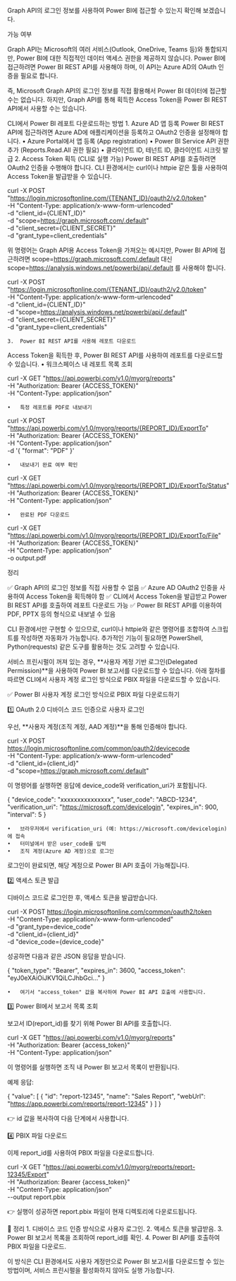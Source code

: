 Graph API의 로그인 정보를 사용하여 Power BI에 접근할 수 있는지 확인해 보겠습니다.

가능 여부

Graph API는 Microsoft의 여러 서비스(Outlook, OneDrive, Teams 등)와 통합되지만, Power BI에 대한 직접적인 데이터 액세스 권한을 제공하지 않습니다.
Power BI에 접근하려면 Power BI REST API를 사용해야 하며, 이 API는 Azure AD의 OAuth 인증을 필요로 합니다.

즉, Microsoft Graph API의 로그인 정보를 직접 활용해서 Power BI 데이터에 접근할 수는 없습니다.
하지만, Graph API를 통해 획득한 Access Token을 Power BI REST API에서 사용할 수는 있습니다.

CLI에서 Power BI 레포트 다운로드하는 방법
	1.	Azure AD 앱 등록
Power BI REST API에 접근하려면 Azure AD에 애플리케이션을 등록하고 OAuth2 인증을 설정해야 합니다.
	•	Azure Portal에서 앱 등록 (App registration)
	•	Power BI Service API 권한 추가 (Reports.Read.All 권한 필요)
	•	클라이언트 ID, 테넌트 ID, 클라이언트 시크릿 발급
	2.	Access Token 획득 (CLI로 실행 가능)
Power BI REST API를 호출하려면 OAuth2 인증을 수행해야 합니다.
CLI 환경에서는 curl이나 httpie 같은 툴을 사용하여 Access Token을 발급받을 수 있습니다.

curl -X POST "https://login.microsoftonline.com/{TENANT_ID}/oauth2/v2.0/token" \
-H "Content-Type: application/x-www-form-urlencoded" \
-d "client_id={CLIENT_ID}" \
-d "scope=https://graph.microsoft.com/.default" \
-d "client_secret={CLIENT_SECRET}" \
-d "grant_type=client_credentials"

위 명령어는 Graph API용 Access Token을 가져오는 예시지만,
Power BI API에 접근하려면 scope=https://graph.microsoft.com/.default 대신
scope=https://analysis.windows.net/powerbi/api/.default 를 사용해야 합니다.

curl -X POST "https://login.microsoftonline.com/{TENANT_ID}/oauth2/v2.0/token" \
-H "Content-Type: application/x-www-form-urlencoded" \
-d "client_id={CLIENT_ID}" \
-d "scope=https://analysis.windows.net/powerbi/api/.default" \
-d "client_secret={CLIENT_SECRET}" \
-d "grant_type=client_credentials"


	3.	Power BI REST API를 사용해 레포트 다운로드
Access Token을 획득한 후, Power BI REST API를 사용하여 레포트를 다운로드할 수 있습니다.
	•	워크스페이스 내 레포트 목록 조회

curl -X GET "https://api.powerbi.com/v1.0/myorg/reports" \
-H "Authorization: Bearer {ACCESS_TOKEN}" \
-H "Content-Type: application/json"


	•	특정 레포트를 PDF로 내보내기

curl -X POST "https://api.powerbi.com/v1.0/myorg/reports/{REPORT_ID}/ExportTo" \
-H "Authorization: Bearer {ACCESS_TOKEN}" \
-H "Content-Type: application/json" \
-d '{
      "format": "PDF"
    }'


	•	내보내기 완료 여부 확인

curl -X GET "https://api.powerbi.com/v1.0/myorg/reports/{REPORT_ID}/ExportTo/Status" \
-H "Authorization: Bearer {ACCESS_TOKEN}" \
-H "Content-Type: application/json"


	•	완료된 PDF 다운로드

curl -X GET "https://api.powerbi.com/v1.0/myorg/reports/{REPORT_ID}/ExportTo/File" \
-H "Authorization: Bearer {ACCESS_TOKEN}" \
-H "Content-Type: application/json" \
-o output.pdf

정리

✅ Graph API의 로그인 정보를 직접 사용할 수 없음
✅ Azure AD OAuth2 인증을 사용하여 Access Token을 획득해야 함
✅ CLI에서 Access Token을 발급받고 Power BI REST API를 호출하여 레포트 다운로드 가능
✅ Power BI REST API를 이용하여 PDF, PPTX 등의 형식으로 내보낼 수 있음

CLI 환경에서만 구현할 수 있으므로, curl이나 httpie와 같은 명령어를 조합하여 스크립트를 작성하면 자동화가 가능합니다.
추가적인 기능이 필요하면 PowerShell, Python(requests) 같은 도구를 활용하는 것도 고려할 수 있습니다.

서비스 프린시펄이 꺼져 있는 경우, **사용자 계정 기반 로그인(Delegated Permission)**을 사용하여 Power BI 보고서를 다운로드할 수 있습니다. 아래 절차를 따르면 CLI에서 사용자 계정 로그인 방식으로 PBIX 파일을 다운로드할 수 있습니다.

✅ Power BI 사용자 계정 로그인 방식으로 PBIX 파일 다운로드하기

1️⃣ OAuth 2.0 디바이스 코드 인증으로 사용자 로그인

우선, **사용자 계정(조직 계정, AAD 계정)**을 통해 인증해야 합니다.

curl -X POST https://login.microsoftonline.com/common/oauth2/devicecode \
  -H "Content-Type: application/x-www-form-urlencoded" \
  -d "client_id={client_id}" \
  -d "scope=https://graph.microsoft.com/.default"

이 명령어를 실행하면 응답에 device_code와 verification_uri가 포함됩니다.

{
  "device_code": "xxxxxxxxxxxxxxx",
  "user_code": "ABCD-1234",
  "verification_uri": "https://microsoft.com/devicelogin",
  "expires_in": 900,
  "interval": 5
}

	•	브라우저에서 verification_uri (예: https://microsoft.com/devicelogin)에 접속
	•	터미널에서 받은 user_code를 입력
	•	조직 계정(Azure AD 계정)으로 로그인

로그인이 완료되면, 해당 계정으로 Power BI API 호출이 가능해집니다.

2️⃣ 액세스 토큰 발급

디바이스 코드로 로그인한 후, 액세스 토큰을 발급받습니다.

curl -X POST https://login.microsoftonline.com/common/oauth2/token \
  -H "Content-Type: application/x-www-form-urlencoded" \
  -d "grant_type=device_code" \
  -d "client_id={client_id}" \
  -d "device_code={device_code}"

성공하면 다음과 같은 JSON 응답을 받습니다.

{
  "token_type": "Bearer",
  "expires_in": 3600,
  "access_token": "eyJ0eXAiOiJKV1QiLCJhbGci..."
}

	•	여기서 "access_token" 값을 복사하여 Power BI API 호출에 사용합니다.

3️⃣ Power BI에서 보고서 목록 조회

보고서 ID(report_id)를 찾기 위해 Power BI API를 호출합니다.

curl -X GET "https://api.powerbi.com/v1.0/myorg/reports" \
  -H "Authorization: Bearer {access_token}" \
  -H "Content-Type: application/json"

이 명령어를 실행하면 조직 내 Power BI 보고서 목록이 반환됩니다.

예제 응답:

{
  "value": [
    {
      "id": "report-12345",
      "name": "Sales Report",
      "webUrl": "https://app.powerbi.com/reports/report-12345"
    }
  ]
}

👉 id 값을 복사하여 다음 단계에서 사용합니다.

4️⃣ PBIX 파일 다운로드

이제 report_id를 사용하여 PBIX 파일을 다운로드합니다.

curl -X GET "https://api.powerbi.com/v1.0/myorg/reports/report-12345/Export" \
  -H "Authorization: Bearer {access_token}" \
  -H "Content-Type: application/json" \
  --output report.pbix

👉 실행이 성공하면 report.pbix 파일이 현재 디렉토리에 다운로드됩니다.

📌 정리
	1.	디바이스 코드 인증 방식으로 사용자 로그인.
	2.	액세스 토큰을 발급받음.
	3.	Power BI 보고서 목록을 조회하여 report_id를 확인.
	4.	Power BI API를 호출하여 PBIX 파일을 다운로드.

이 방식은 CLI 환경에서도 사용자 계정만으로 Power BI 보고서를 다운로드할 수 있는 방법이며, 서비스 프린시펄을 활성화하지 않아도 실행 가능합니다.

